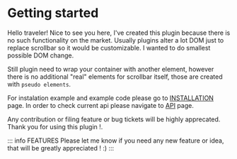 # Getting started

Hello traveler! Nice to see you here, I've created this plugin because there is no such functionality on the market. Usually plugins alter a lot DOM just to replace scrollbar so it would be customizable. I wanted to do smallest possible DOM change.

Still plugin need to wrap your container with another element, however there is no additional "real" elements for scrollbar itself, those are created with `pseudo elements`.

For instalation example and example code please go to [INSTALLATION](/instalation) page.
In order to check current api please navigate to [API](/api) page.

Any contribution or filing feature or bug tickets will be highly apprecated.
Thank you for using this plugin !.

::: info FEATURES
Please let me know if you need any new feature or idea, that will be greatly appreciated ! :)
:::
